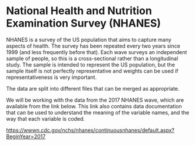 # National Health and Nutrition Examination Survey (NHANES)

NHANES is a survey of the US population that aims to capture
many aspects of health.  The survey has been repeated every two years since
1999 (and less frequently before that).  Each wave surveys an independent
sample of people, so this is a cross-sectional rather than a longitudinal
study.  The sample is intended to represent the US population, but the
sample itself is not perfectly representative and weights can be used
if representativeness is very important.

The data are split into different files that can be merged as appropriate.

We will be working with the data from the 2017 NHANES wave, which are
available from the link below.  This link also contains data documentation
that can be used to understand the meaning of the variable names, and the
way that each variable is coded.

https://wwwn.cdc.gov/nchs/nhanes/continuousnhanes/default.aspx?BeginYear=2017

